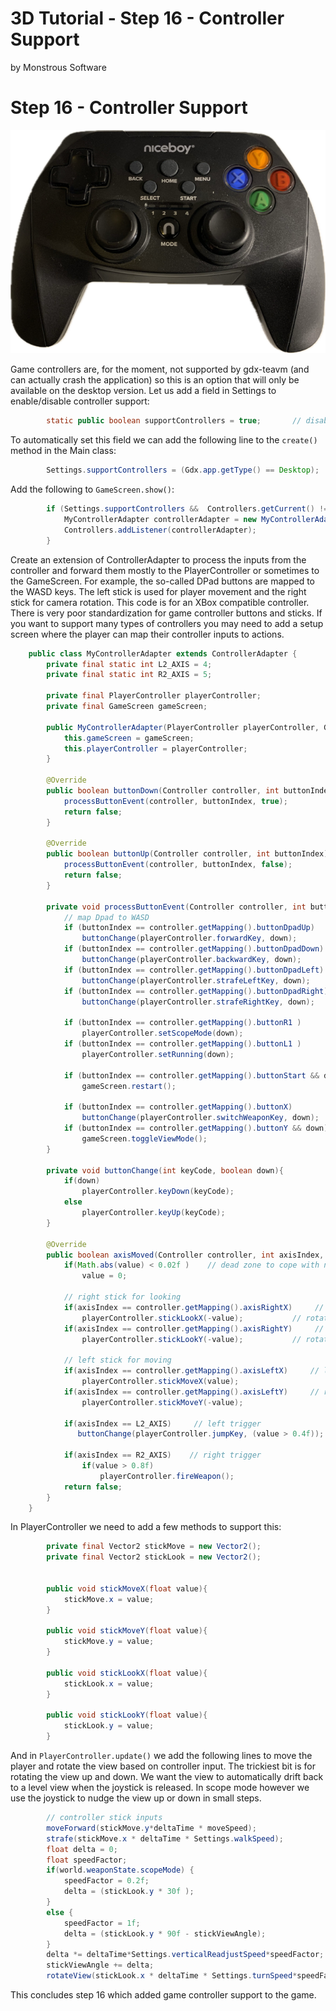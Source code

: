 # 3D Tutorial - Step 16 - Controller Support
by Monstrous Software


# Step 16 - Controller Support

![controller](images/controller.png)

Game controllers are, for the moment, not supported by gdx-teavm (and can actually crash the application) so this is an option that will only be available on the desktop version.
Let us add a field in Settings to enable/disable controller support:

```java
        static public boolean supportControllers = true;       // disable in case it causes issues
```
To automatically set this field we can add the following line to the `create()` method in the Main class:
```java
        Settings.supportControllers = (Gdx.app.getType() == Desktop);
```
Add the following to `GameScreen.show()`:

```java
        if (Settings.supportControllers &&  Controllers.getCurrent() != null) {
            MyControllerAdapter controllerAdapter = new MyControllerAdapter(world.getPlayerController(), this);
            Controllers.addListener(controllerAdapter);
        }
```
Create an extension of ControllerAdapter to process the inputs from the controller and 
forward them mostly to the PlayerController or sometimes to the GameScreen.
For example, the so-called DPad buttons are mapped to the WASD keys.  The left stick is used for 
player movement and the right stick for camera rotation.
This code is for an XBox compatible controller.  
There is very poor standardization for game controller buttons and sticks. If you want to support many types 
of controllers you may need to add a setup screen where the player can map their controller inputs to actions.

```java
    public class MyControllerAdapter extends ControllerAdapter {
        private final static int L2_AXIS = 4;
        private final static int R2_AXIS = 5;
    
        private final PlayerController playerController;
        private final GameScreen gameScreen;
    
        public MyControllerAdapter(PlayerController playerController, GameScreen gameScreen) {
            this.gameScreen = gameScreen;
            this.playerController = playerController;
        }
    
        @Override
        public boolean buttonDown(Controller controller, int buttonIndex) {
            processButtonEvent(controller, buttonIndex, true);
            return false;
        }
    
        @Override
        public boolean buttonUp(Controller controller, int buttonIndex) {
            processButtonEvent(controller, buttonIndex, false);
            return false;
        }
    
        private void processButtonEvent(Controller controller, int buttonIndex, boolean down) {
            // map Dpad to WASD
            if (buttonIndex == controller.getMapping().buttonDpadUp)
                buttonChange(playerController.forwardKey, down);
            if (buttonIndex == controller.getMapping().buttonDpadDown)
                buttonChange(playerController.backwardKey, down);
            if (buttonIndex == controller.getMapping().buttonDpadLeft)
                buttonChange(playerController.strafeLeftKey, down);
            if (buttonIndex == controller.getMapping().buttonDpadRight)
                buttonChange(playerController.strafeRightKey, down);
    
            if (buttonIndex == controller.getMapping().buttonR1 )
                playerController.setScopeMode(down);
            if (buttonIndex == controller.getMapping().buttonL1 )
                playerController.setRunning(down);
    
            if (buttonIndex == controller.getMapping().buttonStart && down)
                gameScreen.restart();
    
            if (buttonIndex == controller.getMapping().buttonX)
                buttonChange(playerController.switchWeaponKey, down);
            if (buttonIndex == controller.getMapping().buttonY && down)
                gameScreen.toggleViewMode();
        }
    
        private void buttonChange(int keyCode, boolean down){
            if(down)
                playerController.keyDown(keyCode);
            else
                playerController.keyUp(keyCode);
        }
 
        @Override
        public boolean axisMoved(Controller controller, int axisIndex, float value) {
            if(Math.abs(value) < 0.02f )    // dead zone to cope with neutral not being exactly zero
                value = 0;
    
            // right stick for looking
            if(axisIndex == controller.getMapping().axisRightX)     // right stick for looking around (X-axis)
                playerController.stickLookX(-value);           // rotate view left/right
            if(axisIndex == controller.getMapping().axisRightY)     // right stick for looking around (Y-axis)
                playerController.stickLookY(-value);           // rotate view up/down
    
            // left stick for moving
            if(axisIndex == controller.getMapping().axisLeftX)     // left stick for strafing (X-axis)
                playerController.stickMoveX(value);
            if(axisIndex == controller.getMapping().axisLeftY)     // right stick for forward/backwards (Y-axis)
                playerController.stickMoveY(-value);
    
            if(axisIndex == L2_AXIS)     // left trigger
               buttonChange(playerController.jumpKey, (value > 0.4f));
    
            if(axisIndex == R2_AXIS)    // right trigger
                if(value > 0.8f)
                    playerController.fireWeapon();
            return false;
        }
    }
```
In PlayerController we need to add a few methods to support this:
```java
        private final Vector2 stickMove = new Vector2();
        private final Vector2 stickLook = new Vector2();
    
    
        public void stickMoveX(float value){
            stickMove.x = value;
        }
    
        public void stickMoveY(float value){
            stickMove.y = value;
        }
    
        public void stickLookX(float value){
            stickLook.x = value;
        }
    
        public void stickLookY(float value){
            stickLook.y = value;
        }
```
And in `PlayerController.update()` we add the following lines to move the player and rotate the view 
based on controller input.  The trickiest bit is for rotating the view up and down.  We want the view
to automatically drift back to a level view when the joystick is released. In scope mode however we use the
joystick to nudge the view up or down in small steps.
```java
        // controller stick inputs
        moveForward(stickMove.y*deltaTime * moveSpeed);
        strafe(stickMove.x * deltaTime * Settings.walkSpeed);
        float delta = 0;
        float speedFactor;
        if(world.weaponState.scopeMode) {
            speedFactor = 0.2f;
            delta = (stickLook.y * 30f );
        }
        else {
            speedFactor = 1f;
            delta = (stickLook.y * 90f - stickViewAngle);
        }
        delta *= deltaTime*Settings.verticalReadjustSpeed*speedFactor;
        stickViewAngle += delta;
        rotateView(stickLook.x * deltaTime * Settings.turnSpeed*speedFactor,  delta );
```

This concludes step 16 which added game controller support to the game.
